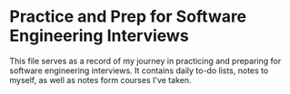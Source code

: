 <h1>Practice and Prep for Software Engineering Interviews</h1>

This file serves as a record of my journey in practicing and preparing for software engineering interviews. It contains daily to-do lists, notes to myself, as well as notes form courses I've taken.
